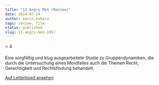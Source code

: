 ```yaml
---
title: "12 Angry Men (Review)"
date: 2024-07-24
author: marco.bakera
tags: review, film
status: published
slug: 12-angry-men-1957
---
```


⭐ 4

Eine sorgfältig und klug ausgearbeitete Studie zu Gruppendynamiken, die durch die Untersuchung eines Mordfalles auch die Themen Recht, Gerechtigkeit und Rechtsfindung behandelt.


[Auf Letterboxd ansehen](https://boxd.it/6WQp8t)

